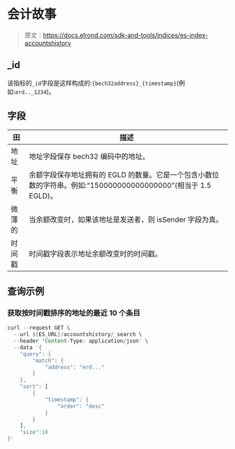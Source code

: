 # 会计故事

> 原文：<https://docs.elrond.com/sdk-and-tools/indices/es-index-accountshistory>

 ## _id

该指标的`_id`字段是这样构成的:`{bech32address}_{timestamp}`(例如:`erd.._1234`)。

## 字段

| 田 | 描述 |
| --- | --- |
| 地址 | 地址字段保存 bech32 编码中的地址。 |
| 平衡 | 余额字段保存地址拥有的 EGLD 的数量。它是一个包含小数位数的字符串。例如:“150000000000000000”(相当于 1.5 EGLD)。 |
| 微薄的 | 当余额改变时，如果该地址是发送者，则 isSender 字段为真。 |
| 时间戳 | 时间戳字段表示地址余额改变时的时间戳。 |

## 查询示例

### 获取按时间戳排序的地址的最近 10 个条目

```rust
curl --request GET \
  --url ${ES_URL}/accountshistory/_search \
  --header 'Content-Type: application/json' \
  --data '{
    "query": {
        "match": {
            "address": "erd..."
        }
    },
    "sort": [
        {
            "timestamp": {
                "order": "desc"
            }
        }
    ],
    "size":10
}' 
```